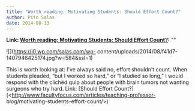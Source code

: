 ```yaml
---
title: "Worth reading: Motivating Students: Should Effort Count?"
author: Pito Salas
date: 2014-08-13
---
```


**Link: [Worth reading: Motivating Students: Should Effort Count?](None):** ""

![](https://i0.wp.com/salas.com/wp-
content/uploads/2014/08/f41d7-1407946425174.jpg?w=584&ssl=1)

This is worth looking at: I’ve always said no, effort shouldn’t count. When
students pleaded, “but I worked so hard,” or “I studied so long,” I would
respond with the clichéd quip about people with brain tumors not wanting
surgeons who try hard. Link: [Should Effort
Count?](<http://www.facultyfocus.com/articles/teaching-professor-
blog/motivating-students-effort-count/>)


